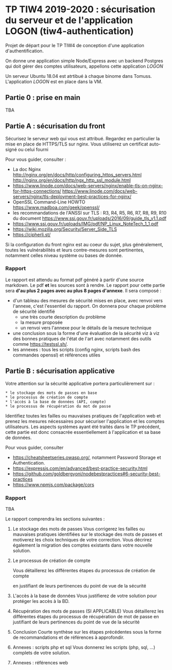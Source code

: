 TP TIW4 2019-2020 : sécurisation du serveur et de l'application LOGON (tiw4-authentication)
===========================================================================================

Projet de départ pour le TP TIW4 de conception d'une application d'authentification.

On donne une application simple Node/Express avec un backend Postgres qui doit gérer des comptes utilisateurs, appellons cette application _LOGON_


Un serveur Ubuntu 18.04 est atrtibué à chaque binome dans Tomuss. L'application _LOGON_ est en place dans la VM.

Partie 0 : prise en main
--------------------------------

TBA


Partie A : sécurisation du front
--------------------------------

Sécurisez le serveur web qui vous est attribué. Regardez en particulier la mise en place de HTTPS/TLS sur nginx.
Vous utiliserez un certificat auto-signé ou celui fourni

Pour vous guider, consulter :
 
 - La doc Nginx <http://nginx.org/en/docs/http/configuring_https_servers.html> <http://nginx.org/en/docs/http/ngx_http_ssl_module.html>
 - <https://www.linode.com/docs/web-servers/nginx/enable-tls-on-nginx-for-https-connections/> <https://www.linode.com/docs/web-servers/nginx/tls-deployment-best-practices-for-nginx/>
 - OpenSSL Command-Line HOWTO <https://www.madboa.com/geek/openssl/>
 - les recommandations de l'ANSSI sur TLS : R3, R4, R5, R6, R7, R8, R9, R10 du document <https://www.ssi.gouv.fr/uploads/2016/09/guide_tls_v1.1.pdf>
 - <https://www.ssi.gouv.fr/uploads/IMG/pdf/NP_Linux_NoteTech_1_1.pdf>
 - <https://wiki.mozilla.org/Security/Server_Side_TLS>
 - <https://cipherli.st/>

Si la configuration du front nginx est au coeur du sujet, plus généralement, toutes les vulnérabilités et leurs contre-mesures sont pertinentes, notamment celles niveau système ou bases de donnée.

### Rapport

Le rapport est attendu au format pdf généré à partir d'une source markdown. Le pdf **et** les sources sont à rendre.
Le rapport pour cette partie sera **d'au plus 2 pages avec au plus 8 pages d'annexe**. Il sera composé :

 * d'un tableau des mesures de sécurité mises en place, avec renvoi vers l'annexe, c'est l'essentiel du rapport. On donnera pour chaque problème de sécurité identifié
    * une très courte description du problème
    * la mesure proposée
    * un renvoi vers l'annexe pour le détails de la mesure technique
 * une conclusion sous la forme d'une évaluation de la sécurité viz à viz des bonnes pratiques de l'état de l'art avec notamment des outils comme <https://testssl.sh/>.
 * les annexes : tous les scripts (config nginx, scripts bash des commandes openssl) et références utiles


Partie B : sécurisation applicative
-----------------------------------

Votre attention sur la sécurité applicative portera particulièrement sur :

    * le stockage des mots de passes en base
    * le processus de création de compte
    * l'accès à la base de données (API, compte)
    * le processus de récupération du mot de passe


Identifiez toutes les failles ou mauvaises pratiques de l'application web et prenez les mesures nécessaires pour sécuriser l'application et les comptes utilisateurs. Les aspects systèmes ayant été traités dans le TP précédent, cette partie est donc consacrée essentiellement à l'application et sa base de données.

Pour vous guider, consulter

 *  <https://cheatsheetseries.owasp.org/>, notamment Password Storage et Authentication.
 * <https://expressjs.com/en/advanced/best-practice-security.html>
 * <https://github.com/goldbergyoni/nodebestpractices#6-security-best-practices>
 * <https://www.npmjs.com/package/cors>

### Rapport


TBA

Le rapport comprendra les sections suivantes :
    
 1. Le stockage des mots de passes
    Vous corrigerez les failles ou mauvaises pratiques identifiées sur le stockage
    des mots de passes et motiverez les choix techniques de votre correction.
    Vous décrirez également la migration des comptes existants dans votre nouvelle
    solution.
 2. Le processus de création de compte

      Vous détaillerez les différentes étapes du processus de création de compte

      en justifiant de leurs pertinences du point de vue de la sécurité

 3. L'accès à la base de données
    Vous justifierez de votre solution pour protéger les accès à la BD.
 4. Récupération des mots de passes (SI APPLICABLE)
    Vous détaillerez les différentes étapes du processus de récupération de mot
    de passe en justifiant de leurs pertinences du point de vue de la sécurité
 5. Conclusion
    Courte synthèse sur les étapes précédentes sous la forme de recommandations
    et de références à approfondir.
 6. Annexes : scripts php et sql
    Vous donnerez les scripts (php, sql, ...) complets de votre solution.
 7. Annexes : références web
 


